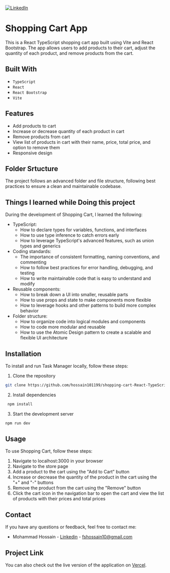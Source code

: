 [![LinkedIn][linkedin-shield]][linkedin-url]

# Shopping Cart App

This is a React TypeScript shopping cart app built using Vite and React Bootstrap. The app allows users to add products to their cart, adjust the quantity of each product, and remove products from the cart.

## Built With

- `TypeScript`
- `React`
- `React Bootstrap`
- `Vite`

## Features

- Add products to cart
- Increase or decrease quantity of each product in cart
- Remove products from cart
- View list of products in cart with their name, price, total price, and option to remove them
- Responsive design

## Folder Srtucture

The project follows an advanced folder and file structure, following best practices to ensure a clean and maintainable codebase.

## Things I learned while Doing this project

During the development of Shopping Cart, I learned the following:

- TypeScript:
  - How to declare types for variables, functions, and interfaces
  - How to use type inference to catch errors early
  - How to leverage TypeScript's advanced features, such as union types and generics
- Coding standards:
  - The importance of consistent formatting, naming conventions, and commenting
  - How to follow best practices for error handling, debugging, and testing
  - How to write maintainable code that is easy to understand and modify
- Reusable components:
  - How to break down a UI into smaller, reusable parts
  - How to use props and state to make components more flexible
  - How to leverage hooks and other patterns to build more complex behavior
- Folder structure:
  - How to organize code into logical modules and components
  - How to code more modular and reusable
  - How to use the Atomic Design pattern to create a scalable and flexible UI architecture

## Installation

To install and run Task Manager locally, follow these steps:

1. Clone the repository

```sh
git clone https://github.com/hossain101199/shopping-cart-React-TypeScript.git
```

2. Install dependencies

```sh
 npm install
```

3. Start the development server

```sh
npm run dev
```

## Usage

To use Shopping Cart, follow these steps:

1. Navigate to localhost:3000 in your browser
2. Navigate to the store page
3. Add a product to the cart using the "Add to Cart" button
4. Increase or decrease the quantity of the product in the cart using the "+" and "-" buttons
5. Remove the product from the cart using the "Remove" button
6. Click the cart icon in the navigation bar to open the cart and view the list of products with their prices and total prices

## Contact

If you have any questions or feedback, feel free to contact me:

- Mohammad Hossain - [Linkedin](https://www.linkedin.com/in/hossain1011/) - fshossain10@gmail.com

## Project Link

You can also check out the live version of the application on [Vercel](https://shopping-cart-react-type-script.vercel.app).

[linkedin-shield]: https://img.shields.io/badge/-LinkedIn-black.svg?style=for-the-badge&logo=linkedin&colorB=555
[linkedin-url]: https://www.linkedin.com/in/hossain1011/
